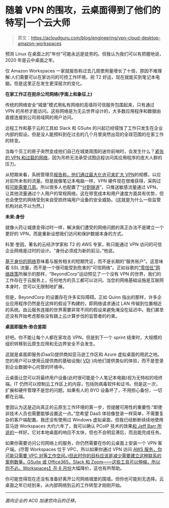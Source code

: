 # 随着 VPN 的围攻，云桌面得到了他们的特写|一个云大师

> 原文：<https://acloudguru.com/blog/engineering/vpn-cloud-desktop-amazon-workspaces>

预测 Linux 在桌面上的“年份”可能永远是徒劳的。但我认为我们可以有把握地说，2020 年是云中桌面之年。

仅 Amazon Workspaces 一家就报告称过去几周使用量增长了十倍，原因不难理解:人们需要可以在家访问的可控工作环境，祝 T2 好运，现在就能买到笔记本电脑。但是这里正在发生更深层次的变化。

**在家工作正在扼杀公司网络(字面上和象征上)**

传统的网络安全“城堡”模式用私有网络的高墙将可信服务包围起来，只有通过 VPN 的吊桥才能访问。这些网络是为无云世界设计的，大多数应用程序和数据由直接连接到公司局域网的用户访问。

远程工作和基于云的工具如 Slack 和 GSuite 的兴起已经侵蚀了工作只发生在企业内部的假设。但是没人能预料到在过去的几个月里突然出现的全球范围的在家工作的转变。

当每个员工的房子突然变成他们自己在城堡周围的迷你前哨时，会发生什么？[紧张的 VPN 和过载的网络](https://techcommunity.microsoft.com/t5/office-365-blog/how-to-quickly-optimize-office-365-traffic-for-remote-staff-amp/ba-p/1214571#)，因为吊桥无法承受试图远程访问其应用程序的庞大人群的压力。

从短期来看，系统管理员[报告称，他们通过最大化许可来扩大 VPN](https://www.reddit.com/r/sysadmin/comments/fj361t/how_is_everyone_increasing_their_vpn_capacity/)的规模，以应对前所未有的流量。但是就像笔记本电脑一样，VPN 硬件现在很难获得，采购过程[可能需要几周](https://diginomica.com/coronavirus-exploding-remote-workforce-heres-how-it-should-prepare)。所以很多人也配置了“[分割隧道](https://stackoverflow.blog/2020/03/13/scaling-your-vpn-overnight/)”，只推送敏感流量通过 VPN，让其他流量通过个人用户的常规网络。这在带宽成本和用户速度方面具有优势，但也会使您的网络受到来自受损终端用户设备的安全威胁。(这就是为什么一些监管机构对此不以为然。)

**未来:身份**

就像火药让城堡变得过时一样，解决我们遭受的网络问题的真正办法不是建立一个更好的 VPN，而是重新设想我们访问和保护数据本身的方式。

科里·奎因，著名的云经济学家和 T2 的 AWS 专家，称只能通过 VPN 访问的可信企业网络是过时的设计。“身份必须成为新的前沿，”他说。

[基于身份的网络](https://www.hashicorp.com/identity-based-security-and-low-trust-networks)意味着与服务相关的短期凭证，而不是长期的“服务账户”。这意味着 SSL 流量，而不是一个很可能受到危害的“可信网络”。正如谷歌的[“零信任”网络政策](https://www.beyondcorp.com/)所展示的那样，“BeyondCorp”运动预见了一个没有 VPN 的世界，我们的工作存在于云服务上，任何地方的员工都可以访问。当您的网络基础设施是互联网本身时，您可以无限制地扩展。

但是，BeyondCorp 的设置存在许多实际障碍。正如 Quinn 指出的那样，许多企业应用程序仍然是在这样的假设下构建的，即网络请求通过 LAN 传输到位置相近的系统。由云服务连接的世界需要非常不同的假设来避免淹没在延迟中。我们甚至还没有开始考虑那些没有跟上云计算步伐的监管者的约束。

**桌面即服务:弥合差距**

好吧。你不能让每个人都在家攻击 VPN，但是到下一个 sprint 结束时，大规模的组织转移到云原生应用和无边界安全不会发生。

这就是桌面即服务(DaaS)提供商如亚马逊工作区和 Azure 虚拟桌面的用武之地。您的用户可以使用云提供商的基础设施( [VDI](https://acloudguru.com/blog/engineering/aws-workspaces-vs-azure-virtual-desktop-choosing-your-vdi-solution) )向他们提供类似的体验，而不是登录到企业数据中心托管的环境中。

云桌面让您可以将最终用户设备(此时很可能是个人笔记本电脑)视为无特权的哑终端。IT 仍然可以控制云工作区上的内容，包括防病毒软件和证书。但是这一次，扩展和硬件管理不是您的问题。如果有人的 BYO 设备坏了，不用担心备份，一切都在云端。

奎因认为这是迈向真正的云原生工作环境的第一步，但提醒可用性的重要性:“即使非技术人员也需要能够设置这一点。”您希望 DaaS 体验像登录一样简单，不需要复杂的客户端配置。我还没有使用过 Windows 虚拟桌面，但我已经断断续续地使用亚马逊 Workspaces 大约六年了，我可以确认 PCoIP 技术的效果[和 Jeff Barr 所说的](https://aws.amazon.com/blogs/aws/i-love-my-amazon-workspace/)一样好。它对本地桌面的响应不太快，但也不会明显滞后，而且能完成任务。

如果你需要访问公司网络上的服务，你仍然需要在你的云桌面上安装一个 VPN 客户端。(尽管 Workspaces 位于 VPC，所以如果你通过 VPN 访问 [AWS 服务，你可能只需要 VPC 对等工作空间。)但此时你的目标应该是减少需要建立这种联系的案例数量。GSuite 或 Office365，Slack 和 Zoom——这些工具可以伸缩，所以你不必。Workspaces】在 6 月份](https://acloudguru.com/hands-on-labs/creating-an-aws-site-to-site-vpn)大幅降价，这也有所帮助。

你可能觉得现在还没有准备好离开公司网络城堡的围墙。但你也可能别无选择。云桌面之年已经到来，从内部网络到云的工作转型才刚刚开始。

* * *

*面向企业的 ACG 加速您向云的迁移。*